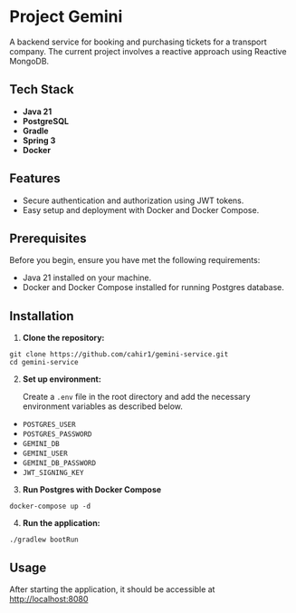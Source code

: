 # Project Gemini

A backend service for booking and purchasing tickets for a transport company. The current project involves a reactive approach using Reactive MongoDB.

## Tech Stack

- **Java 21**
- **PostgreSQL**
- **Gradle**
- **Spring 3**
- **Docker**

## Features

- Secure authentication and authorization using JWT tokens.
- Easy setup and deployment with Docker and Docker Compose.

## Prerequisites

Before you begin, ensure you have met the following requirements:
- Java 21 installed on your machine.
- Docker and Docker Compose installed for running Postgres database.

## Installation

1. **Clone the repository:**

```shell
git clone https://github.com/cahir1/gemini-service.git
cd gemini-service
```
   
2. **Set up environment:**
   
   Create a `.env` file in the root directory and add the necessary environment variables as described below.
- `POSTGRES_USER`
- `POSTGRES_PASSWORD`
- `GEMINI_DB`
- `GEMINI_USER`
- `GEMINI_DB_PASSWORD`
- `JWT_SIGNING_KEY`
   

3. **Run Postgres with Docker Compose**
```shell
docker-compose up -d
```

4. **Run the application:**
```shell
./gradlew bootRun
```

## Usage
After starting the application, it should be accessible at <http://localhost:8080>